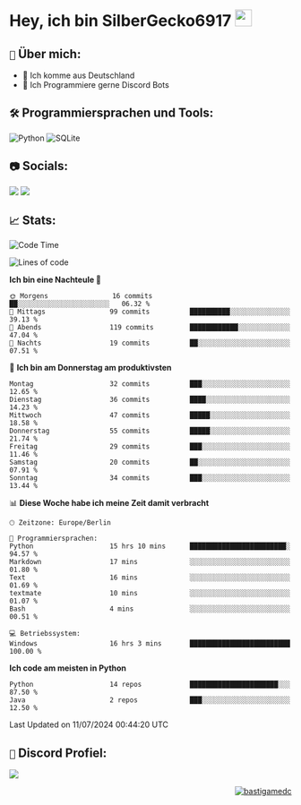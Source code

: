 # Hey, ich bin SilberGecko6917 <img src="https://raw.githubusercontent.com/MartinHeinz/MartinHeinz/master/wave.gif" width="30px">

## `📌` Über mich:
- 📍 Ich komme aus Deutschland
- 📝 Ich Programmiere gerne Discord Bots

## `🛠️` Programmiersprachen und Tools:
![Python](https://img.shields.io/badge/python-3670A0?style=for-the-badge&logo=python&logoColor=ffdd54)
![SQLite](https://img.shields.io/badge/sqlite-%2307405e.svg?style=for-the-badge&logo=sqlite&logoColor=white)


## `📷` Socials:  
[![](https://img.shields.io/youtube/channel/subscribers/UCf83BJ6BdAFoU1zViGFuWlg?style=for-the-badge&logo=youtube&label=YouTube&color=red)](https://youtube.com/@gecko_tv) [![](https://img.shields.io/twitch/status/silbergecko_tv?style=for-the-badge&logo=twitch&logoColor=white&color=purple)](https://twitch.tv/silbergecko_tv)


## `📈` Stats:
<!--START_SECTION:waka-->
![Code Time](http://img.shields.io/badge/Code%20Time-56%20hrs%2058%20mins-blue)

![Lines of code](https://img.shields.io/badge/Seit%20Hallo%20Welt%20habe%20ich%20geschrieben-21.4%20thousand%20Codezeilen-blue)

**Ich bin eine Nachteule 🦉** 

```text
🌞 Morgens                16 commits          ██░░░░░░░░░░░░░░░░░░░░░░░   06.32 % 
🌆 Mittags                99 commits          ██████████░░░░░░░░░░░░░░░   39.13 % 
🌃 Abends                 119 commits         ████████████░░░░░░░░░░░░░   47.04 % 
🌙 Nachts                 19 commits          ██░░░░░░░░░░░░░░░░░░░░░░░   07.51 % 
```
📅 **Ich bin am Donnerstag am produktivsten** 

```text
Montag                   32 commits          ███░░░░░░░░░░░░░░░░░░░░░░   12.65 % 
Dienstag                 36 commits          ████░░░░░░░░░░░░░░░░░░░░░   14.23 % 
Mittwoch                 47 commits          █████░░░░░░░░░░░░░░░░░░░░   18.58 % 
Donnerstag               55 commits          █████░░░░░░░░░░░░░░░░░░░░   21.74 % 
Freitag                  29 commits          ███░░░░░░░░░░░░░░░░░░░░░░   11.46 % 
Samstag                  20 commits          ██░░░░░░░░░░░░░░░░░░░░░░░   07.91 % 
Sonntag                  34 commits          ███░░░░░░░░░░░░░░░░░░░░░░   13.44 % 
```


📊 **Diese Woche habe ich meine Zeit damit verbracht** 

```text
🕑︎ Zeitzone: Europe/Berlin

💬 Programmiersprachen: 
Python                   15 hrs 10 mins      ████████████████████████░   94.57 % 
Markdown                 17 mins             ░░░░░░░░░░░░░░░░░░░░░░░░░   01.80 % 
Text                     16 mins             ░░░░░░░░░░░░░░░░░░░░░░░░░   01.69 % 
textmate                 10 mins             ░░░░░░░░░░░░░░░░░░░░░░░░░   01.07 % 
Bash                     4 mins              ░░░░░░░░░░░░░░░░░░░░░░░░░   00.51 % 

💻 Betriebssystem: 
Windows                  16 hrs 3 mins       █████████████████████████   100.00 % 
```

**Ich code am meisten in Python** 

```text
Python                   14 repos            ██████████████████████░░░   87.50 % 
Java                     2 repos             ███░░░░░░░░░░░░░░░░░░░░░░   12.50 % 
```




 Last Updated on 11/07/2024 00:44:20 UTC
<!--END_SECTION:waka-->

## `🔎` Discord Profiel:
<a href="https://discord.com/users/753974250968186901"><img src="https://lanyard.cnrad.dev/api/753974250968186901"><p/>

<p align="right">
  <img align="center" src="https://komarev.com/ghpvc/?username=SilberGecko6917&label=Profile%20views&color=0e75b6&style=flat" alt="bastigamedc"/>
</p>
